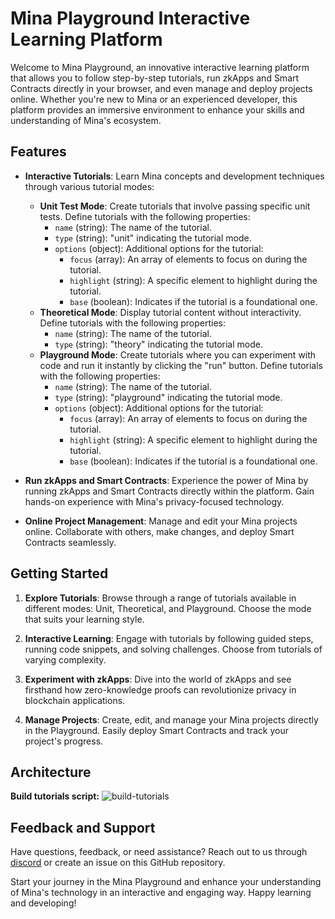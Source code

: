 # Mina Playground Interactive Learning Platform

Welcome to Mina Playground, an innovative interactive learning platform that allows you to follow step-by-step tutorials, run zkApps and Smart Contracts directly in your browser, and even manage and deploy projects online. Whether you're new to Mina or an experienced developer, this platform provides an immersive environment to enhance your skills and understanding of Mina's ecosystem.

## Features

- **Interactive Tutorials**: Learn Mina concepts and development techniques through various tutorial modes:
  - **Unit Test Mode**: Create tutorials that involve passing specific unit tests. Define tutorials with the following properties:
    - `name` (string): The name of the tutorial.
    - `type` (string): "unit" indicating the tutorial mode.
    - `options` (object): Additional options for the tutorial:
      - `focus` (array): An array of elements to focus on during the tutorial.
      - `highlight` (string): A specific element to highlight during the tutorial.
      - `base` (boolean): Indicates if the tutorial is a foundational one.
  - **Theoretical Mode**: Display tutorial content without interactivity. Define tutorials with the following properties:
    - `name` (string): The name of the tutorial.
    - `type` (string): "theory" indicating the tutorial mode.
  - **Playground Mode**: Create tutorials where you can experiment with code and run it instantly by clicking the "run" button. Define tutorials with the following properties:
    - `name` (string): The name of the tutorial.
    - `type` (string): "playground" indicating the tutorial mode.
    - `options` (object): Additional options for the tutorial:
      - `focus` (array): An array of elements to focus on during the tutorial.
      - `highlight` (string): A specific element to highlight during the tutorial.
      - `base` (boolean): Indicates if the tutorial is a foundational one.

- **Run zkApps and Smart Contracts**: Experience the power of Mina by running zkApps and Smart Contracts directly within the platform. Gain hands-on experience with Mina's privacy-focused technology.

- **Online Project Management**: Manage and edit your Mina projects online. Collaborate with others, make changes, and deploy Smart Contracts seamlessly.

## Getting Started

1. **Explore Tutorials**: Browse through a range of tutorials available in different modes: Unit, Theoretical, and Playground. Choose the mode that suits your learning style.

2. **Interactive Learning**: Engage with tutorials by following guided steps, running code snippets, and solving challenges. Choose from tutorials of varying complexity.

3. **Experiment with zkApps**: Dive into the world of zkApps and see firsthand how zero-knowledge proofs can revolutionize privacy in blockchain applications.

4. **Manage Projects**: Create, edit, and manage your Mina projects directly in the Playground. Easily deploy Smart Contracts and track your project's progress.

## Architecture

**Build tutorials script:**
![build-tutorials](https://github.com/devarend/mina-playground/assets/116919663/742fc4a1-7e08-4bbf-b828-42c4a87822f6)


## Feedback and Support

Have questions, feedback, or need assistance? Reach out to us through [discord](https://discord.gg/PmFq7jYPVP) or create an issue on this GitHub repository.

Start your journey in the Mina Playground and enhance your understanding of Mina's technology in an interactive and engaging way. Happy learning and developing!
